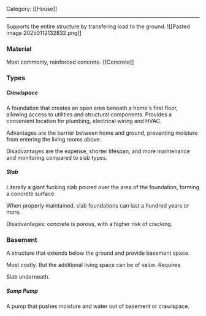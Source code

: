 Category: [[House]]
___
Supports the entire structure by transfering load to the ground. 
![[Pasted image 20250112132832.png]]

### Material
Most commonly, reinforced concrete. [[Concrete]]

### Types
##### Crawlspace
A foundation that creates an open area beneath a home's first floor, allowing access to utilities and structural components. Provides a convenient location for plumbing, electrical wiring and HVAC. 

Advantages are the barrier between home and ground, preventing moisture from entering the living rooms above. 

Disadvantages are the expense, shorter lifespan, and more maintenance and monitoring compared to slab types. 
##### Slab
Literally a giant fucking slab poured over the area of the foundation, forming a concrete surface. 

When properly maintained, slab foundations can last a hundred years or more. 

Disadvantages: concrete is porous, with a higher risk of cracking. 
### Basement
A structure that extends below the ground and provide basement space. 

Most costly. But the additional living space can be of value. Requires 

Slab underneath. 
##### Sump Pump
A pump that pushes moisture and water out of basement or crawlspace. 

